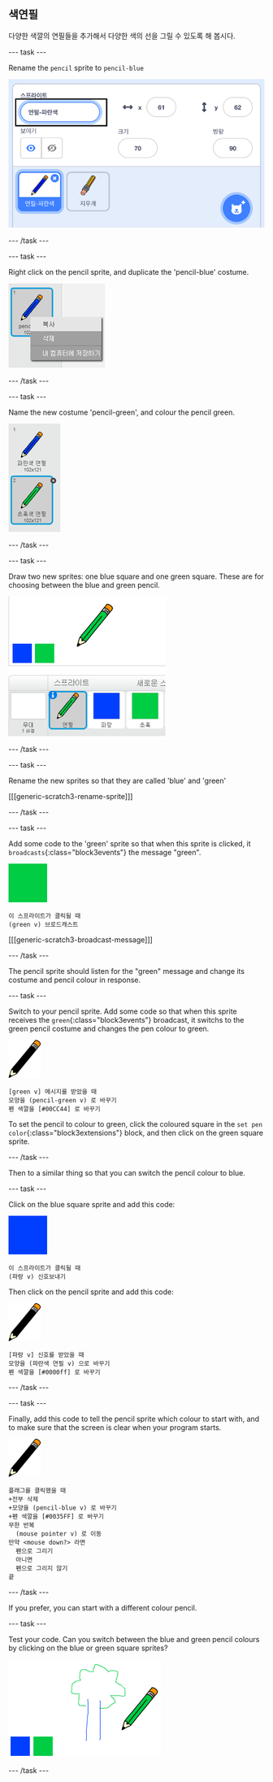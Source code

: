 ## 색연필

다양한 색깔의 연필들을 추가해서 다양한 색의 선을 그릴 수 있도록 해 봅시다.

\--- task \---

Rename the `pencil` sprite to `pencil-blue`

![rename-pencil](images/rename-pencil.png)

\--- /task \---

\--- task \---

Right click on the pencil sprite, and duplicate the 'pencil-blue' costume.

![screenshot](images/paint-blue-duplicate.png)

\--- /task \---

\--- task \---

Name the new costume 'pencil-green', and colour the pencil green.

![screenshot](images/paint-pencil-green.png)

\--- /task \---

\--- task \---

Draw two new sprites: one blue square and one green square. These are for choosing between the blue and green pencil.

![screenshot](images/paint-selectors.png)

\--- /task \---

\--- task \---

Rename the new sprites so that they are called 'blue' and 'green'

[[[generic-scratch3-rename-sprite]]]

\--- /task \---

\--- task \---

Add some code to the 'green' sprite so that when this sprite is clicked, it `broadcasts`{:class="block3events"} the message "green".

![green square](images/green_square.png)

```blocks3
이 스프라이트가 클릭될 때
(green v) 브로드캐스트
```

[[[generic-scratch3-broadcast-message]]]

\--- /task \---

The pencil sprite should listen for the "green" message and change its costume and pencil colour in response.

\--- task \---

Switch to your pencil sprite. Add some code so that when this sprite receives the `green`{:class="block3events"} broadcast, it switchs to the green pencil costume and changes the pen colour to green.

![pencil](images/pencil.png)

```blocks3
[green v] 메시지를 받았을 때
모양을 (pencil-green v) 로 바꾸기
펜 색깔을 [#00CC44] 로 바꾸기
```

To set the pencil to colour to green, click the coloured square in the `set pen color`{:class="block3extensions"} block, and then click on the green square sprite.

\--- /task \---

Then to a similar thing so that you can switch the pencil colour to blue.

\--- task \---

Click on the blue square sprite and add this code:

![blue_square](images/blue_square.png)

```blocks3
이 스프라이트가 클릭될 때
(파랑 v) 신호보내기
```

Then click on the pencil sprite and add this code:

![pencil](images/pencil.png)

```blocks3
[파랑 v] 신호를 받았을 때
모양을 (파란색 연필 v) 으로 바꾸기
펜 색깔을 [#0000ff] 로 바꾸기
```

\--- /task \---

\--- task \---

Finally, add this code to tell the pencil sprite which colour to start with, and to make sure that the screen is clear when your program starts.

![pencil](images/pencil.png)

```blocks3
플래그를 클릭했을 때
+전부 삭제
+모양을 (pencil-blue v) 로 바꾸기
+펜 색깔을 [#0035FF] 로 바꾸기
무한 반복
  (mouse pointer v) 로 이동
만약 <mouse down?> 라면
  펜으로 그리기
  아니면
  펜으로 그리지 않기
끝
```

\--- /task \---

If you prefer, you can start with a different colour pencil.

\--- task \---

Test your code. Can you switch between the blue and green pencil colours by clicking on the blue or green square sprites?

![screenshot](images/paint-pens-test.png)

\--- /task \---